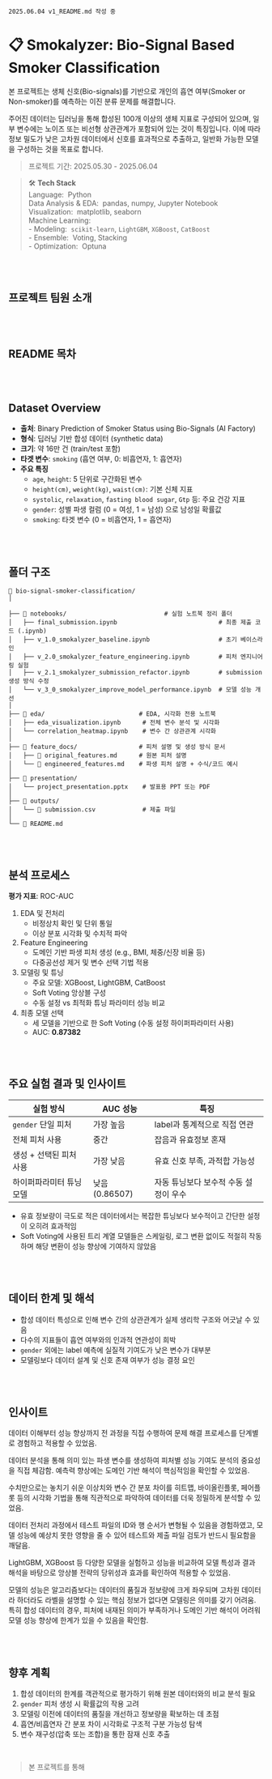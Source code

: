 ```
2025.06.04 v1_README.md 작성 중
```

# 📋 Smokalyzer: Bio-Signal Based Smoker Classification

본 프로젝트는 생체 신호(Bio-signals)를 기반으로 개인의 흡연 여부(Smoker or Non-smoker)를 예측하는 이진 분류 문제를 해결합니다.

주어진 데이터는 딥러닝을 통해 합성된 100개 이상의 생체 지표로 구성되어 있으며, 일부 변수에는 노이즈 또는 비선형 상관관계가 포함되어 있는 것이 특징입니다. 이에 따라 정보 밀도가 낮은 고차원 데이터에서 신호를 효과적으로 추출하고, 일반화 가능한 모델을 구성하는 것을 목표로 합니다.

>프로젝트 기간: 2025.05.30 - 2025.06.04

> 🛠️ **Tech Stack**  
>Language: &nbsp;Python  
Data Analysis & EDA: &nbsp;pandas, numpy, Jupyter Notebook  
Visualization: &nbsp;matplotlib, seaborn  
Machine Learning:<br>- Modeling: &nbsp;`scikit-learn`, `LightGBM`, `XGBoost`, `CatBoost`<br>- Ensemble: &nbsp;Voting, Stacking<br>- Optimization: &nbsp;Optuna

<br>
<br>

## 프로젝트 팀원 소개

<br>
<br>

## README 목차

<br>
<br>

## Dataset Overview

- **출처**: Binary Prediction of Smoker Status using Bio-Signals (AI Factory)
- **형식**: 딥러닝 기반 합성 데이터 (synthetic data)
- **크기**: 약 16만 건 (train/test 포함)
- **타겟 변수**: `smoking` (흡연 여부, 0: 비흡연자, 1: 흡연자)
- **주요 특징**
    - `age`, `height`: 5 단위로 구간화된 변수
    - `height(cm)`, `weight(kg)`, `waist(cm)`: 기본 신체 지표
    - `systolic`, `relaxation`, `fasting blood sugar`, `Gtp` 등: 주요 건강 지표
    - `gender`: 성별 파생 컬럼 (0 = 여성, 1 = 남성) 으로 남성일 확률값
    - `smoking`: 타겟 변수 (0 = 비흡연자, 1 = 흡연자)


<br>
<br>

## 폴더 구조

```
📁 bio-signal-smoker-classification/
│

├── 📁 notebooks/                           # 실험 노트북 정리 폴더
│   ├── final_submission.ipynb                            # 최종 제출 코드 (.ipynb)
│   ├── v_1.0_smokalyzer_baseline.ipynb                   # 초기 베이스라인
│   ├── v_2.0_smokalyzer_feature_engineering.ipynb        # 피처 엔지니어링 실험
│   ├── v_2.1_smokalyzer_submission_refactor.ipynb        # submission 생성 방식 수정
│   └── v_3_0_smokalyzer_improve_model_performance.ipynb  # 모델 성능 개선
│
├── 📁 eda/                          # EDA, 시각화 전용 노트북
│   ├── eda_visualization.ipynb      # 전체 변수 분석 및 시각화
│   └── correlation_heatmap.ipynb    # 변수 간 상관관계 시각화
│
├── 📁 feature_docs/                 # 피처 설명 및 생성 방식 문서
│   ├── 📄 original_features.md      # 원본 피처 설명
│   └── 📄 engineered_features.md    # 파생 피처 설명 + 수식/코드 예시
│
├── 📁 presentation/              
│   └── project_presentation.pptx    # 발표용 PPT 또는 PDF
│
├── 📁 outputs/                      
│   └── 📄 submission.csv             # 제출 파일
│
└── 📄 README.md
```

<br>
<br>

## 분석 프로세스

**평가 지표**: ROC-AUC

1. EDA 및 전처리
    - 비정상치 확인 및 단위 통일
    - 이상 분포 시각화 및 수치적 파악
2. Feature Engineering
    - 도메인 기반 파생 피처 생성 (e.g., BMI, 체중/신장 비율 등)
    - 다중공선성 제거 및 변수 선택 기법 적용
3. 모델링 및 튜닝
    - 주요 모델: XGBoost, LightGBM, CatBoost
    - Soft Voting 앙상블 구성
    - 수동 설정 vs 최적화 튜닝 파라미터 성능 비교
4. 최종 모델 선택
    - 세 모델을 기반으로 한 Soft Voting (수동 설정 하이퍼파라미터 사용)
    - AUC: **0.87382**

<br>
<br>

## 주요 실험 결과 및 인사이트

| 실험 방식 | AUC 성능 | 특징 |
| --- | --- | --- |
| `gender` 단일 피처 | 가장 높음 | label과 통계적으로 직접 연관 |
| 전체 피처 사용 | 중간 | 잡음과 유효정보 혼재 |
| 생성 + 선택된 피처 사용 | 가장 낮음 | 유효 신호 부족, 과적합 가능성 |
| 하이퍼파라미터 튜닝 모델 | 낮음 (0.86507) | 자동 튜닝보다 보수적 수동 설정이 우수 |
- 유효 정보량이 극도로 적은 데이터에서는 복잡한 튜닝보다 보수적이고 간단한 설정이 오히려 효과적임
- Soft Voting에 사용된 트리 계열 모델들은 스케일링, 로그 변환 없이도 적절히 작동하며 해당 변환이 성능 향상에 기여하지 않았음

<br>
<br>

## 데이터 한계 및 해석

- 합성 데이터 특성으로 인해 변수 간의 상관관계가 실제 생리학 구조와 어긋날 수 있음
- 다수의 지표들이 흡연 여부와의 인과적 연관성이 희박
- `gender` 외에는 label 예측에 실질적 기여도가 낮은 변수가 대부분
- 모델링보다 데이터 설계 및 신호 존재 여부가 성능 결정 요인

<br>
<br>

## 인사이트

데이터 이해부터 성능 향상까지 전 과정을 직접 수행하여 문제 해결 프로세스를 단계별로 경험하고 적용할 수 있었음.

데이터 분석을 통해 의미 있는 파생 변수를 생성하여 피처별 성능 기여도 분석의 중요성을 직접 체감함. 예측력 향상에는 도메인 기반 해석이 핵심적임을 확인할 수 있었음.

수치만으로는 놓치기 쉬운 이상치와 변수 간 분포 차이를 히트맵, 바이올린플롯, 페어플롯 등의 시각화 기법을 통해 직관적으로 파악하여 데이터를 더욱 정밀하게 분석할 수 있었음.

데이터 전처리 과정에서 테스트 파일의 ID와 행 순서가 변형될 수 있음을 경험하였고, 모델 성능에 예상치 못한 영향을 줄 수 있어 테스트와 제출 파일 검토가 반드시 필요함을 깨달음.

LightGBM, XGBoost 등 다양한 모델을 실험하고 성능을 비교하여 모델 특성과 결과 해석을 바탕으로 앙상블 전략의 당위성과 효과를 확인하여 적용할 수 있었음.

모델의 성능은 알고리즘보다는 데이터의 품질과 정보량에 크게 좌우되며 고차원 데이터라 하더라도 라벨을 설명할 수 있는 핵심 정보가 없다면 모델링은 의미를 갖기 어려움. 특히 합성 데이터의 경우, 피처에 내재된 의미가 부족하거나 도메인 기반 해석이 어려워 모델 성능 향상에 한계가 있을 수 있음을 확인함.

<br>
<br>

## 향후 계획

1. 합성 데이터의 한계를 객관적으로 평가하기 위해 원본 데이터와의 비교 분석 필요
2. `gender` 피처 생성 시 확률값의 작용 고려
3. 모델링 이전에 데이터의 품질을 개선하고 정보량을 확보하는 데 초점
4. 흡연/비흡연자 간 분포 차이 시각화로 구조적 구분 가능성 탐색
5. 변수 재구성(압축 또는 조합)을 통한 잠재 신호 추출

<br>

>본 프로젝트를 통해 
